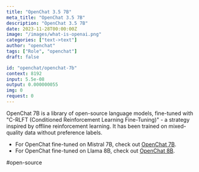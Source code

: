 ```yaml
---
title: "OpenChat 3.5 7B"
meta_title: "OpenChat 3.5 7B"
description: "OpenChat 3.5 7B"
date: 2023-11-28T00:00:00Z
image: "/images/what-is-openai.png"
categories: ["text->text"]
author: "openchat"
tags: ["Role", "openchat"]
draft: false

id: "openchat/openchat-7b"
context: 8192
input: 5.5e-08
output: 0.000000055
img: 0
request: 0
---
```


OpenChat 7B is a library of open-source language models, fine-tuned with "C-RLFT (Conditioned Reinforcement Learning Fine-Tuning)" - a strategy inspired by offline reinforcement learning. It has been trained on mixed-quality data without preference labels.

- For OpenChat fine-tuned on Mistral 7B, check out [OpenChat 7B](/models/openchat/openchat-7b).
- For OpenChat fine-tuned on Llama 8B, check out [OpenChat 8B](/models/openchat/openchat-8b).

#open-source

